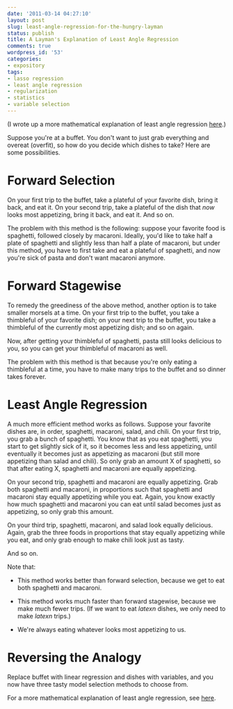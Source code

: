 ```yaml
---
date: '2011-03-14 04:27:10'
layout: post
slug: least-angle-regression-for-the-hungry-layman
status: publish
title: A Layman's Explanation of Least Angle Regression
comments: true
wordpress_id: '53'
categories:
- expository
tags:
- lasso regression
- least angle regression
- regularization
- statistics
- variable selection
---
```


(I wrote up a more mathematical explanation of least angle regression [here](/2011/04/21/a-mathematical-introduction-to-least-angle-regression/).)

Suppose you're at a buffet. You don't want to just grab everything and overeat (overfit), so how do you decide which dishes to take? Here are some possibilities.


# Forward Selection


On your first trip to the buffet, take a plateful of your favorite dish, bring it back, and eat it. On your second trip, take a plateful of the dish that _now_ looks most appetizing, bring it back, and eat it. And so on.

The problem with this method is the following: suppose your favorite food is spaghetti, followed closely by macaroni. Ideally, you'd like to take half a plate of spaghetti and slightly less than half a plate of macaroni, but under this method, you have to first take and eat a plateful of spaghetti, and now you're sick of pasta and don't want macaroni anymore.


# Forward Stagewise


To remedy the greediness of the above method, another option is to take smaller morsels at a time. On your first trip to the buffet, you take a thimbleful of your favorite dish; on your next trip to the buffet, you take a thimbleful of the currently most appetizing dish; and so on again.

Now, after getting your thimbleful of spaghetti, pasta still looks delicious to you, so you can get your thimbleful of macaroni as well.

The problem with this method is that because you're only eating a thimbleful at a time, you have to make many trips to the buffet and so dinner takes forever.


# Least Angle Regression


A much more efficient method works as follows. Suppose your favorite dishes are, in order, spaghetti, macaroni, salad, and chili. On your first trip, you grab a bunch of spaghetti. You know that as you eat spaghetti, you start to get slightly sick of it, so it becomes less and less appetizing, until eventually it becomes just as appetizing as macaroni (but still more appetizing than salad and chili). So only grab an amount X of spaghetti, so that after eating X, spaghetti and macaroni are equally appetizing.

On your second trip, spaghetti and macaroni are equally appetizing. Grab both spaghetti and macaroni, in proportions such that spaghetti and macaroni stay equally appetizing while you eat. Again, you know exactly how much spaghetti and macaroni you can eat until salad becomes just as appetizing, so only grab this amount.

On your third trip, spaghetti, macaroni, and salad look equally delicious. Again, grab the three foods in proportions that stay equally appetizing while you eat, and only grab enough to make chili look just as tasty.

And so on.

Note that:



	
  * This method works better than forward selection, because we get to eat both spaghetti and macaroni.

	
  * This method works much faster than forward stagewise, because we make much fewer trips. (If we want to eat $latex n$ dishes, we only need to make $latex n$ trips.)

	
  * We're always eating whatever looks most appetizing to us.




# Reversing the Analogy


Replace buffet with linear regression and dishes with variables, and you now have three tasty model selection methods to choose from.

For a more mathematical explanation of least angle regression, see [here](http://edchedch.wordpress.com/2011/04/21/a-mathematical-introduction-to-least-angle-regression/).
